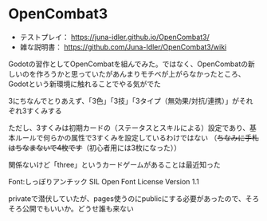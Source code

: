 # OpenCombat3

- テストプレイ： https://juna-idler.github.io/OpenCombat3/
- 雑な説明書： https://github.com/Juna-Idler/OpenCombat3/wiki


Godotの習作としてOpenCombatを組んでみた。ではなく、OpenCombatの新しいのを作ろうかと思っていたがあんまりモチベが上がらなかったところ、Godotという新環境に触れることでやる気がでた

3にちなんでとりあえず、「3色」「3技」「3タイプ（無効果/対抗/連携）」がそれぞれ3すくみする

ただし、3すくみは初期カードの（ステータスとスキルによる）設定であり、基本ルールで何らかの属性で3すくみを設定しているわけではない
（~~ちなみに手札はちなまないで4枚です~~（初心者用には3枚になった））


関係ないけど「three」というカードゲームがあることは最近知った



Font:しっぽりアンチック SIL Open Font License Version 1.1


privateで潜伏していたが、pages使うのにpublicにする必要があったので、そろそろ公開でもいいか。どうせ誰も来ない
